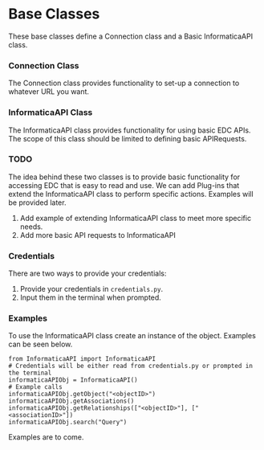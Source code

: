 # Base Classes

These base classes define a Connection class and a Basic InformaticaAPI class.

### Connection Class
The Connection class provides functionality to set-up a connection to whatever URL you want.

### InformaticaAPI Class
The InformaticaAPI class provides functionality for using basic EDC APIs. The scope of this class should be limited to defining basic APIRequests.

### TODO
The idea behind these two classes is to provide basic functionality for accessing EDC that is easy to read and use. We can add Plug-ins
that extend the InformaticaAPI class to perform specific actions. Examples will be provided later.
1. Add example of extending InformaticaAPI class to meet more specific needs.
2. Add more basic API requests to InformaticaAPI

### Credentials
There are two ways to provide your credentials:
1. Provide your credentials in `credentials.py`.
2. Input them in the terminal when prompted.

### Examples
To use the InformaticaAPI class create an instance of the object. Examples can be seen below.

```
from InformaticaAPI import InformaticaAPI
# Credentials will be either read from credentials.py or prompted in the terminal
informaticaAPIObj = InformaticaAPI()
# Example calls
informaticaAPIObj.getObject("<objectID>")
informaticaAPIObj.getAssociations()
informaticaAPIObj.getRelationships(["<objectID>"], ["<associationID>"])
informaticaAPIObj.search("Query")
```


Examples are to come.